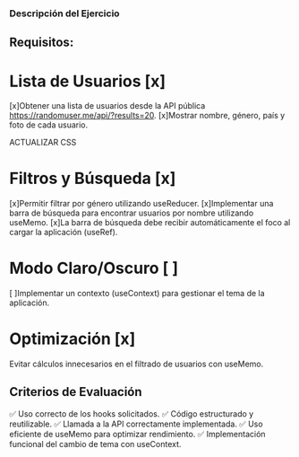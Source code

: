 ### Descripción del Ejercicio
## Requisitos:
# Lista de Usuarios [x]
[x]Obtener una lista de usuarios desde la API pública https://randomuser.me/api/?results=20.
[x]Mostrar nombre, género, país y foto de cada usuario.


ACTUALIZAR CSS
# Filtros y Búsqueda [x]
[x]Permitir filtrar por género utilizando useReducer.
[x]Implementar una barra de búsqueda para encontrar usuarios por nombre utilizando useMemo.
[x]La barra de búsqueda debe recibir automáticamente el foco al cargar la aplicación (useRef).

# Modo Claro/Oscuro [ ]
[ ]Implementar un contexto (useContext) para gestionar el tema de la aplicación.

# Optimización [x]
Evitar cálculos innecesarios en el filtrado de usuarios con useMemo.



## Criterios de Evaluación
✅ Uso correcto de los hooks solicitados.
✅ Código estructurado y reutilizable.
✅ Llamada a la API correctamente implementada.
✅ Uso eficiente de useMemo para optimizar rendimiento.
✅ Implementación funcional del cambio de tema con useContext.